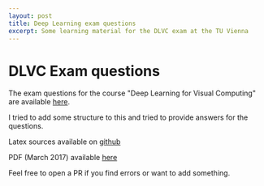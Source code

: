 ```yaml
---
layout: post
title: Deep Learning exam questions
excerpt: Some learning material for the DLVC exam at the TU Vienna
---
```


# DLVC Exam questions

The exam questions for the course "Deep Learning for Visual Computing" are available [here](https://github.com/cpra/dlvc2016/).

I tried to add some structure to this and tried to provide answers for the questions.

Latex sources available on [github](https://github.com/oerpli/dlvc/tree/master/questions)

PDF (March 2017) available [here](https://github.com/oerpli/oerpli.github.io/blob/master/pdfs/DLVCQuestions.pdf)

Feel free to open a PR if you find errors or want to add something.
